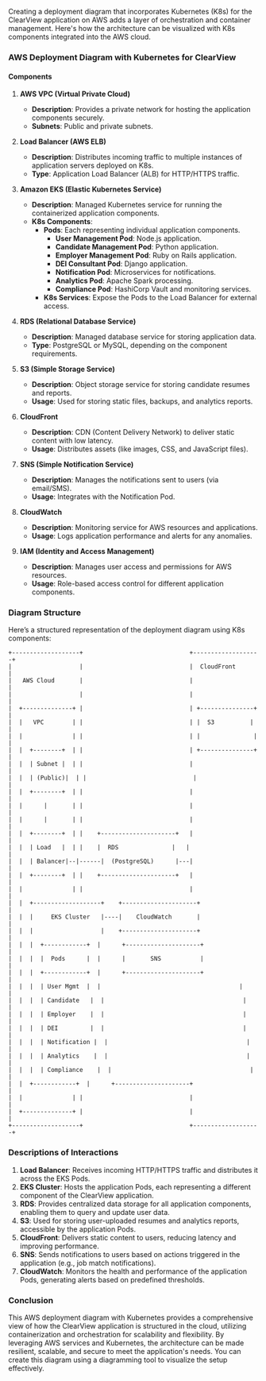 Creating a deployment diagram that incorporates Kubernetes (K8s) for the ClearView application on AWS adds a layer of orchestration and container management. Here's how the architecture can be visualized with K8s components integrated into the AWS cloud.

### AWS Deployment Diagram with Kubernetes for ClearView

#### Components

1. **AWS VPC (Virtual Private Cloud)**
   - **Description**: Provides a private network for hosting the application components securely.
   - **Subnets**: Public and private subnets.

2. **Load Balancer (AWS ELB)**
   - **Description**: Distributes incoming traffic to multiple instances of application servers deployed on K8s.
   - **Type**: Application Load Balancer (ALB) for HTTP/HTTPS traffic.

3. **Amazon EKS (Elastic Kubernetes Service)**
   - **Description**: Managed Kubernetes service for running the containerized application components.
   - **K8s Components**:
     - **Pods**: Each representing individual application components.
       - **User Management Pod**: Node.js application.
       - **Candidate Management Pod**: Python application.
       - **Employer Management Pod**: Ruby on Rails application.
       - **DEI Consultant Pod**: Django application.
       - **Notification Pod**: Microservices for notifications.
       - **Analytics Pod**: Apache Spark processing.
       - **Compliance Pod**: HashiCorp Vault and monitoring services.
     - **K8s Services**: Expose the Pods to the Load Balancer for external access.

4. **RDS (Relational Database Service)**
   - **Description**: Managed database service for storing application data.
   - **Type**: PostgreSQL or MySQL, depending on the component requirements.

5. **S3 (Simple Storage Service)**
   - **Description**: Object storage service for storing candidate resumes and reports.
   - **Usage**: Used for storing static files, backups, and analytics reports.

6. **CloudFront**
   - **Description**: CDN (Content Delivery Network) to deliver static content with low latency.
   - **Usage**: Distributes assets (like images, CSS, and JavaScript files).

7. **SNS (Simple Notification Service)**
   - **Description**: Manages the notifications sent to users (via email/SMS).
   - **Usage**: Integrates with the Notification Pod.

8. **CloudWatch**
   - **Description**: Monitoring service for AWS resources and applications.
   - **Usage**: Logs application performance and alerts for any anomalies.

9. **IAM (Identity and Access Management)**
   - **Description**: Manages user access and permissions for AWS resources.
   - **Usage**: Role-based access control for different application components.

### Diagram Structure

Here’s a structured representation of the deployment diagram using K8s components:

```
+-------------------+                              +-------------------+
|                   |                              |  CloudFront       |
|   AWS Cloud       |                              |                   |
|                   |                              |                   |
|  +--------------+ |                              | +---------------+ |
|  |   VPC        | |                              | |  S3          | |
|  |              | |                              | |               | |
|  |  +--------+  | |                              | +---------------+ |
|  |  | Subnet |  | |                              |                   |
|  |  | (Public)|  | |                              |                   |
|  |  +--------+  | |                              |                   |
|  |      |       | |                              |                   |
|  |      |       | |                              |                   |
|  |  +--------+  | |    +---------------------+   |                   |
|  |  | Load   |  | |    |  RDS               |   |                   |
|  |  | Balancer|--|------|  (PostgreSQL)      |---|                   |
|  |  +--------+  | |    +---------------------+   |                   |
|  |              | |                              |                   |
|  |  +-------------------+    +---------------------+                   |
|  |  |     EKS Cluster   |----|    CloudWatch       |                   |
|  |  |                   |    +---------------------+                   |
|  |  |  +------------+  |      +---------------------+                   |
|  |  |  |  Pods      |  |      |       SNS           |                   |
|  |  |  +------------+  |      +---------------------+                   |
|  |  |  | User Mgmt  |  |                                       |         |
|  |  |  | Candidate   |  |                                       |         |
|  |  |  | Employer    |  |                                       |         |
|  |  |  | DEI         |  |                                       |         |
|  |  |  | Notification |  |                                       |         |
|  |  |  | Analytics    |  |                                       |         |
|  |  |  | Compliance    |  |                                       |         |
|  |  +------------+  |      +---------------------+                   |
|  |              | |                              |                   |
|  +--------------+ |                              |                   |
+-------------------+                              +-------------------+
```

### Descriptions of Interactions

1. **Load Balancer**: Receives incoming HTTP/HTTPS traffic and distributes it across the EKS Pods.
2. **EKS Cluster**: Hosts the application Pods, each representing a different component of the ClearView application.
3. **RDS**: Provides centralized data storage for all application components, enabling them to query and update user data.
4. **S3**: Used for storing user-uploaded resumes and analytics reports, accessible by the application Pods.
5. **CloudFront**: Delivers static content to users, reducing latency and improving performance.
6. **SNS**: Sends notifications to users based on actions triggered in the application (e.g., job match notifications).
7. **CloudWatch**: Monitors the health and performance of the application Pods, generating alerts based on predefined thresholds.

### Conclusion

This AWS deployment diagram with Kubernetes provides a comprehensive view of how the ClearView application is structured in the cloud, utilizing containerization and orchestration for scalability and flexibility. By leveraging AWS services and Kubernetes, the architecture can be made resilient, scalable, and secure to meet the application's needs. You can create this diagram using a diagramming tool to visualize the setup effectively.
